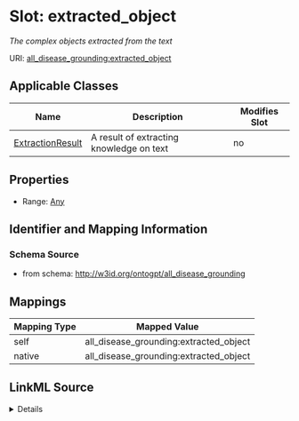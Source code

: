 

# Slot: extracted_object


_The complex objects extracted from the text_



URI: [all_disease_grounding:extracted_object](all_disease_grounding:extracted_object)



<!-- no inheritance hierarchy -->





## Applicable Classes

| Name | Description | Modifies Slot |
| --- | --- | --- |
| [ExtractionResult](ExtractionResult.md) | A result of extracting knowledge on text |  no  |







## Properties

* Range: [Any](Any.md)





## Identifier and Mapping Information







### Schema Source


* from schema: http://w3id.org/ontogpt/all_disease_grounding




## Mappings

| Mapping Type | Mapped Value |
| ---  | ---  |
| self | all_disease_grounding:extracted_object |
| native | all_disease_grounding:extracted_object |




## LinkML Source

<details>
```yaml
name: extracted_object
description: The complex objects extracted from the text
from_schema: http://w3id.org/ontogpt/all_disease_grounding
rank: 1000
alias: extracted_object
owner: ExtractionResult
domain_of:
- ExtractionResult
range: Any
inlined: true

```
</details>